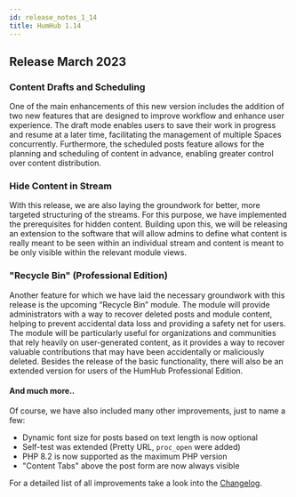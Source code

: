 ```yaml
---
id: release_notes_1_14
title: HumHub 1.14
---
```


## Release March 2023


### Content Drafts and Scheduling

One of the main enhancements of this new version includes the addition of two new features that are designed to improve workflow and enhance user experience. The draft mode enables users to save their work in progress and resume at a later time, facilitating the management of multiple Spaces concurrently. Furthermore, the scheduled posts feature allows for the planning and scheduling of content in advance, enabling greater control over content distribution.

### Hide Content in Stream

With this release, we are also laying the groundwork for better, more targeted structuring of the streams. For this purpose, we have implemented the prerequisites for hidden content. Building upon this, we will be releasing an extension to the software that will allow admins to define what content is really meant to be seen within an individual stream and content is meant to be only visible within the relevant module views. 

### "Recycle Bin" (Professional Edition)

Another feature for which we have laid the necessary groundwork with this release is the upcoming “Recycle Bin” module. The module will provide administrators with a way to recover deleted posts and module content, helping to prevent accidental data loss and providing a safety net for users. The module will be particularly useful for organizations and communities that rely heavily on user-generated content, as it provides a way to recover valuable contributions that may have been accidentally or maliciously deleted. Besides the release of the basic functionality, there will also be an extended version for users of the HumHub Professional Edition.

#### And much more..

Of course, we have also included many other improvements, just to name a few:


- Dynamic font size for posts based on text length is now optional
- Self-test was extended (Pretty URL, `proc_open` were added) 
- PHP 8.2 is now supported as the maximum PHP version
- "Content Tabs" above the post form are now always visible


For a detailed list of all improvements take a look into the [Changelog](https://github.com/humhub/humhub/blob/develop/CHANGELOG.md).
